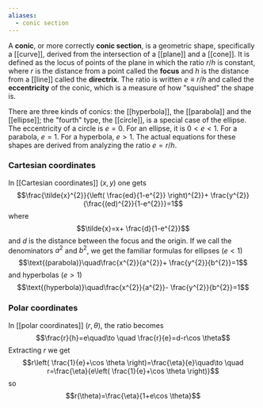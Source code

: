 ```yaml
---
aliases:
  - conic section
---
```

A **conic**, or more correctly **conic section**, is a geometric shape, specifically a [[curve]], derived from the intersection of a [[plane]] and a [[cone]]. It is defined as the locus of points of the plane in which the ratio $r/h$ is constant, where $r$ is the distance from a point called the **focus** and $h$ is the distance from a [[line]] called the **directrix**. The ratio is written $e\equiv r/h$ and called the **eccentricity** of the conic, which is a measure of how "squished" the shape is.

There are three kinds of conics: the [[hyperbola]], the [[parabola]] and the [[ellipse]]; the "fourth" type, the [[circle]], is a special case of the ellipse. The eccentricity of a circle is $e=0$. For an ellipse, it is $0<e<1$. For a parabola, $e=1$. For a hyperbola, $e>1$. The actual equations for these shapes are derived from analyzing the ratio $e=r/h$.
### Cartesian coordinates
In [[Cartesian coordinates]] $(x,y)$ one gets
$$\frac{\tilde{x}^{2}}{\left( \frac{ed}{1-e^{2}} \right)^{2}}+ \frac{y^{2}}{\frac{(ed)^{2}}{1-e^{2}}}=1$$
where
$$\tilde{x}=x+ \frac{d}{1-e^{2}}$$
and $d$ is the distance between the focus and the origin. If we call the denominators $a^{2}$ and $b^{2}$, we get the familiar formulas for ellipses ($e<1$) 
$$\text{(parabola)}\quad\frac{x^{2}}{a^{2}}+ \frac{y^{2}}{b^{2}}=1$$
and hyperbolas ($e>1$)
$$\text{(hyperbola)}\quad\frac{x^{2}}{a^{2}}- \frac{y^{2}}{b^{2}}=1$$
### Polar coordinates
In [[polar coordinates]] $(r,\theta)$, the ratio becomes
$$\frac{r}{h}=e\quad\to \quad \frac{r}{e}=d-r\cos \theta$$
Extracting $r$ we get
$$r\left( \frac{1}{e}+\cos \theta \right)=\frac{\eta}{e}\quad\to \quad r=\frac{\eta}{e\left( \frac{1}{e}+\cos \theta \right)}$$
so
$$r(\theta)=\frac{\eta}{1+e\cos \theta}$$
